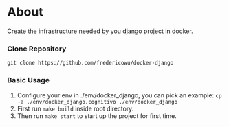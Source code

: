 # About
Create the infrastructure needed by you django project in docker.

### Clone Repository
```git clone https://github.com/fredericowu/docker-django```

### Basic Usage
1. Configure your env in ./env/docker_django, you can pick an example:
```cp -a ./env/docker_django.cognitivo ./env/docker_django```
2. First run `make build` inside root directory.
3. Then run `make start` to start up the project for first time.

